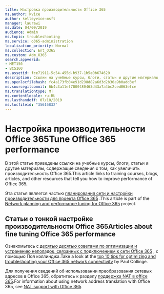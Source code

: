 ```yaml
---
title: Настройка производительности Office 365
ms.author: kvice
author: kelleyvice-msft
manager: laurawi
ms.date: 04/09/2019
audience: Admin
ms.topic: troubleshooting
ms.service: o365-administration
localization_priority: Normal
ms.collection: Ent_O365
ms.custom: Adm_O365
search.appverid:
- MET150
- BCS160
ms.assetid: fce71911-5c54-455d-b937-1b5a0b674620
description: Ссылки на учебные курсы, блоги, статьи и другие материалы, содержащие сведения о том, как увеличить производительность Office 365.
ms.openlocfilehash: fc4a173fb04e91d298d82a6d3d2b30a9b0add3ef
ms.sourcegitcommit: 6b4c3a11ef7000480463d43a7a4bc2ced063efce
ms.translationtype: MT
ms.contentlocale: ru-RU
ms.lasthandoff: 07/10/2019
ms.locfileid: "35616832"
---
```

# <a name="tune-office-365-performance"></a><span data-ttu-id="ca972-103">Настройка производительности Office 365</span><span class="sxs-lookup"><span data-stu-id="ca972-103">Tune Office 365 performance</span></span>

<span data-ttu-id="ca972-104">В этой статье приведены ссылки на учебные курсы, блоги, статьи и другие материалы, содержащие сведения о том, как увеличить производительность Office 365.</span><span class="sxs-lookup"><span data-stu-id="ca972-104">This article links to training courses, blogs, articles, and other resources that tell you how to improve performance of Office 365.</span></span>
  
<span data-ttu-id="ca972-105">Эта статья является частью [планирования сети и настройки производительности для проекта Office 365](https://aka.ms/tune) .</span><span class="sxs-lookup"><span data-stu-id="ca972-105">This article is part of the [Network planning and performance tuning for Office 365](https://aka.ms/tune) project.</span></span>
   
## <a name="articles-about-fine-tuning-office-365-performance"></a><span data-ttu-id="ca972-106">Статьи о тонкой настройке производительности Office 365</span><span class="sxs-lookup"><span data-stu-id="ca972-106">Articles about fine tuning Office 365 performance</span></span>

<span data-ttu-id="ca972-107">Ознакомьтесь с [десятью десятью советами по оптимизации и устранению неполадок, связанных с подключением к сети Office 365](https://blogs.technet.com/b/onthewire/archive/2014/06/18/top-10-tips-for-optimising-amp-troubleshooting-your-office-365-network-connectivity.aspx) , с помощью Пол коллинджа.</span><span class="sxs-lookup"><span data-stu-id="ca972-107">Take a look at the [top 10 tips for optimizing and troubleshooting your Office 365 network connectivity](https://blogs.technet.com/b/onthewire/archive/2014/06/18/top-10-tips-for-optimising-amp-troubleshooting-your-office-365-network-connectivity.aspx) by Paul Collinge.</span></span> 
  
<span data-ttu-id="ca972-108">Для получения сведений об использовании преобразования сетевых адресов в Office 365, обратитесь к разделу [поддержка NAT в office 365](nat-support-with-office-365.md).</span><span class="sxs-lookup"><span data-stu-id="ca972-108">For information about using network address translation with Office 365, see [NAT support with Office 365](nat-support-with-office-365.md).</span></span>
  

